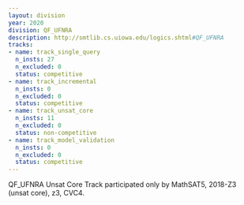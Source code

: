 ```yaml
---
layout: division
year: 2020
division: QF_UFNRA
description: http://smtlib.cs.uiowa.edu/logics.shtml#QF_UFNRA
tracks:
- name: track_single_query
  n_insts: 27
  n_excluded: 0
  status: competitive
- name: track_incremental
  n_insts: 0
  n_excluded: 0
  status: competitive
- name: track_unsat_core
  n_insts: 11
  n_excluded: 0
  status: non-competitive
- name: track_model_validation
  n_insts: 0
  n_excluded: 0
  status: competitive
---
```

QF_UFNRA Unsat Core Track participated only by MathSAT5, 2018-Z3 (unsat core), z3, CVC4.
